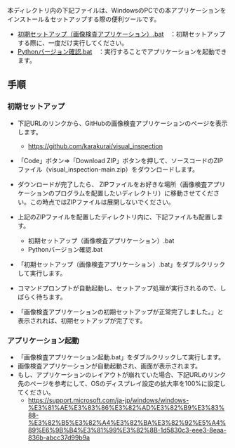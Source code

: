本ディレクトリ内の下記ファイルは、WindowsのPCでの本アプリケーションをインストール＆セットアップする際の便利ツールです。

 - [初期セットアップ（画像検査アプリケーション）.bat](https://github.com/karakurai/visual_inspection/blob/main/setup_on_windows_ja/%E5%88%9D%E6%9C%9F%E3%82%BB%E3%83%83%E3%83%88%E3%82%A2%E3%83%83%E3%83%97%EF%BC%88%E7%94%BB%E5%83%8F%E6%A4%9C%E6%9F%BB%E3%82%A2%E3%83%97%E3%83%AA%E3%82%B1%E3%83%BC%E3%82%B7%E3%83%A7%E3%83%B3%EF%BC%89.bat)　：初期セットアップする際に、一度だけ実行してください。
 - [Pythonバージョン確認.bat](https://github.com/karakurai/visual_inspection/blob/main/setup_on_windows_ja/%E7%94%BB%E5%83%8F%E6%A4%9C%E6%9F%BB%E3%82%A2%E3%83%97%E3%83%AA%E3%82%B1%E3%83%BC%E3%82%B7%E3%83%A7%E3%83%B3%E8%B5%B7%E5%8B%95.bat)　：実行することでアプリケーションを起動できます。

## 手順
### 初期セットアップ
 - 下記URLのリンクから、GitHubの画像検査アプリケーションのページを表示します。
   - https://github.com/karakurai/visual_inspection

 - 「Code」ボタン⇒「Download ZIP」ボタンを押して、ソースコードのZIPファイル（visual_inspection-main.zip）をダウンロードします。

 - ダウンロードが完了したら、 ZIPファイルをお好きな場所（画像検査アプリケーションのプログラムを配置したいディレクトリ）に移動させてください。この時点ではZIPファイルは展開しないでください。
 - 上記のZIPファイルを配置したディレクトリ内に、下記ファイルも配置します。
   - 初期セットアップ（画像検査アプリケーション）.bat
   - Pythonバージョン確認.bat
 - 「初期セットアップ（画像検査アプリケーション）.bat」をダブルクリックして実行します。
 - コマンドプロンプトが自動起動し、セットアップ処理が実行されるので、しばらく待ちます。
 - 「画像検査アプリケーションの初期セットアップが正常完了しました。」と表示されれば、初期セットアップが完了です。

### アプリケーション起動
 - 「画像検査アプリケーション起動.bat」をダブルクリックして実行します。
 - 画像検査アプリケーションが自動起動され、画面が表示されます。
 - もし、アプリケーションのレイアウトが崩れていた場合、下記URLのリンク先のページを参考にして、OSのディスプレイ設定の拡大率を100%に設定してください。
   - https://support.microsoft.com/ja-jp/windows/windows-%E3%81%AE%E3%83%86%E3%82%AD%E3%82%B9%E3%83%88-%E3%82%B5%E3%82%A4%E3%82%BA%E3%82%92%E5%A4%89%E6%9B%B4%E3%81%99%E3%82%8B-1d5830c3-eee3-8eaa-836b-abcc37d99b9a
